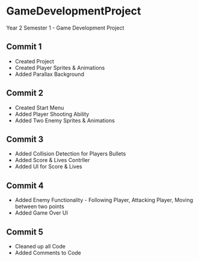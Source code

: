 # GameDevelopmentProject
Year 2 Semester 1 - Game Development Project


## Commit 1
- Created Project
- Created Player Sprites & Animations
- Added Parallax Background

## Commit 2
- Created Start Menu
- Added Player Shooting Ability
- Added Two Enemy Sprites & Animations

## Commit 3
- Added Collision Detection for Players Bullets
- Added Score & Lives Contrller
- Added UI for Score & Lives

## Commit 4
- Added Enemy Functionality - Following Player, Attacking Player, Moving between two points
- Added Game Over UI

## Commit 5
- Cleaned up all Code
- Added Comments to Code
